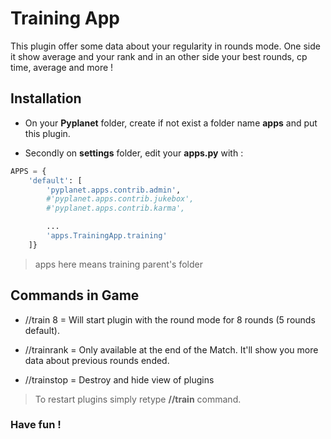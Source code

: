 # Training App

This plugin offer some data about your regularity in rounds mode. 
One side it show average and your rank and in an other side your best rounds, cp time, average and more !

## Installation

- On your **Pyplanet** folder, create if not exist a folder name **apps** and put this plugin.

- Secondly on **settings** folder, edit your **apps.py** with :

```python
APPS = {
	'default': [
		'pyplanet.apps.contrib.admin',
		#'pyplanet.apps.contrib.jukebox',
		#'pyplanet.apps.contrib.karma',

        ...
		'apps.TrainingApp.training'
    ]}
```

> apps here means training parent's folder

## Commands in Game

- //train 8 = Will start plugin with the round mode for 8 rounds (5 rounds default).

- //trainrank = Only available at the end of the Match. It'll show you more data about previous rounds ended.

- //trainstop = Destroy and hide view of plugins


> To restart plugins simply retype **//train** command.

### Have fun ! 


